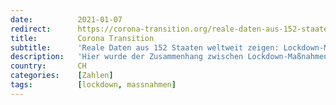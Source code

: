 ```yaml
---
date:          2021-01-07
redirect:      https://corona-transition.org/reale-daten-aus-152-staaten-weltweit-zeigen-lockdown-massnahmen-verhindern
title:         Corona Transition
subtitle:      'Reale Daten aus 152 Staaten weltweit zeigen: Lockdown-Maßnahmen verhindern keine Covid-19 Todesfälle'
description:   'Hier wurde der Zusammenhang zwischen Lockdown-Maßnahmen und der Todesrate in jeweils 152 Staaten ermittelt. Wir gehen davon aus, dass das Virus (...)'
country:       CH
categories:    [Zahlen]
tags:          [lockdown, massnahmen]
---
```

